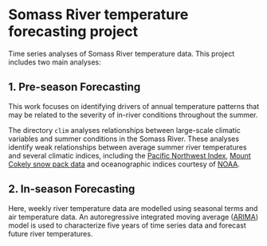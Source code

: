 # Somass River temperature forecasting project

Time series analyses of Somass River temperature data. 
This project includes two main analyses:

## 1. Pre-season Forecasting 
This work focuses on identifying drivers of annual temperature patterns that may be related to the severity of in-river conditions throughout the summer.

The directory `clim` analyses relationships between large-scale climatic variables and summer conditions in the Somass River. These analyses identify weak relationships between average summer river temperatures and several climatic indices, including the [Pacific Northwest Index](https://www.cbr.washington.edu/dart/pni), [Mount Cokely snow pack data](https://aqrt.nrs.gov.bc.ca/Data/Location/Summary/Location/3B02A/Interval/Latest) and oceanographic indices courtesy of [NOAA](https://www.ncei.noaa.gov/access/monitoring/enso/sst). 

## 2. In-season Forecasting
Here, weekly river temperature data are modelled using seasonal terms and air temperature data. An autoregressive integrated moving average ([ARIMA](https://otexts.com/fpp2/arima.html)) model is used to characterize five years of time series data and forecast future river temperatures. 
